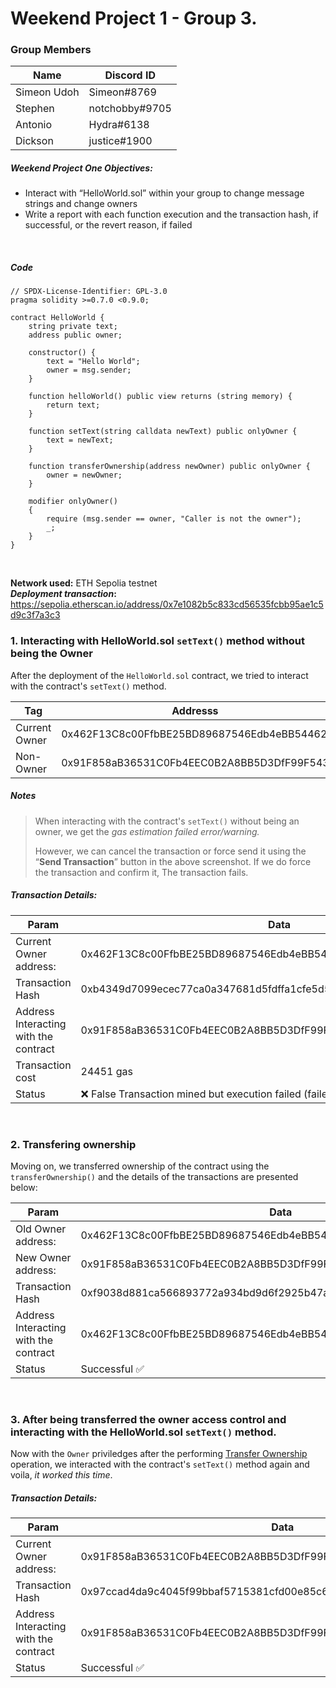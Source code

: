 # Weekend Project 1 - Group 3.

### Group Members
| Name      | Discord ID |
| --------- | -----------|
| Simeon Udoh | Simeon#8769 |
| Stephen |  notchobby#9705 |
| Antonio | Hydra#6138 |
| Dickson | justice#1900 |

##### Weekend Project One Objectives:

- Interact with “HelloWorld.sol” within your group to change message strings and change owners
- Write a report with each function execution and the transaction hash, if successful, or the revert reason, if failed

<br>

##### Code
``` solidity
// SPDX-License-Identifier: GPL-3.0
pragma solidity >=0.7.0 <0.9.0;

contract HelloWorld {
    string private text;
    address public owner;

    constructor() {
        text = "Hello World";
        owner = msg.sender;
    }

    function helloWorld() public view returns (string memory) {
        return text;
    }

    function setText(string calldata newText) public onlyOwner {
        text = newText;
    }

    function transferOwnership(address newOwner) public onlyOwner {
        owner = newOwner;
    }

    modifier onlyOwner()
    {
        require (msg.sender == owner, "Caller is not the owner");
        _;
    }
}
```

<br>


**Network used:** ETH Sepolia testnet<br>
***Deployment transaction*:** https://sepolia.etherscan.io/address/0x7e1082b5c833cd56535fcbb95ae1c5d9c3f7a3c3

### 1.  Interacting with HelloWorld.sol `setText()` method without being the Owner

After the deployment of the `HelloWorld.sol` contract, we tried to interact with the contract's `setText()` method. 

| Tag |  Addresss |
| ---- |  ------------- |
| Current Owner | 0x462F13C8c00FfbBE25BD89687546Edb4eBB54462 |
| Non-Owner | 0x91F858aB36531C0Fb4EEC0B2A8BB5D3DfF99F543 |

##### Notes
>When interacting with the contract's `setText()` without being an owner, we get the *gas estimation failed error/warning.*
>
>However, we can cancel the transaction or force send it using the “**Send Transaction**” button in the above screenshot. If we do force the transaction and confirm it, The transaction fails. 



##### Transaction Details: 
| Param | Data
| ---------------------- | ---------------|
| Current Owner address: | 0x462F13C8c00FfbBE25BD89687546Edb4eBB54462 |
| Transaction Hash  |  0xb4349d7099ecec77ca0a347681d5fdffa1cfe5d54bdec51fb2a1953bc3b21c43 |
| Address Interacting with the contract |  0x91F858aB36531C0Fb4EEC0B2A8BB5D3DfF99F543 |
| Transaction cost | 24451 gas |
| Status | ❌ False Transaction mined but execution failed (failed tx). | 

<br>

### 2.  Transfering ownership

Moving on, we transferred ownership of the contract using the `transferOwnership()` and the details of the transactions are presented below: 

| Param | Data
| ---------------------- | ---------------|
| Old Owner address: | 0x462F13C8c00FfbBE25BD89687546Edb4eBB54462 |
| New Owner address: | 0x91F858aB36531C0Fb4EEC0B2A8BB5D3DfF99F543 |
| Transaction Hash  |  0xf9038d881ca566893772a934bd9d6f2925b47a0e9d7fc6af7ca2a030aa0f2dad |
| Address Interacting with the contract |  0x462F13C8c00FfbBE25BD89687546Edb4eBB54462 |
| Status | Successful ✅ |
 
<br>

### 3. After being transferred the owner access control and interacting with the HelloWorld.sol `setText()`  method. 

Now with the `Owner` priviledges after the performing [Transfer Ownership](#2-transfering-ownership) operation, we interacted with the contract's `setText()` method again and voila, *it worked this time*.


##### Transaction Details: 
| Param | Data
| ---------------------- | ---------------|
| Current Owner address: | 0x91F858aB36531C0Fb4EEC0B2A8BB5D3DfF99F543 |
| Transaction Hash  |  0x97ccad4da9c4045f99bbaf5715381cfd00e85c6a8411bdbec461cb4ead887943 |
| Address Interacting with the contract |  0x91F858aB36531C0Fb4EEC0B2A8BB5D3DfF99F543 |
| Status | Successful ✅ | 



